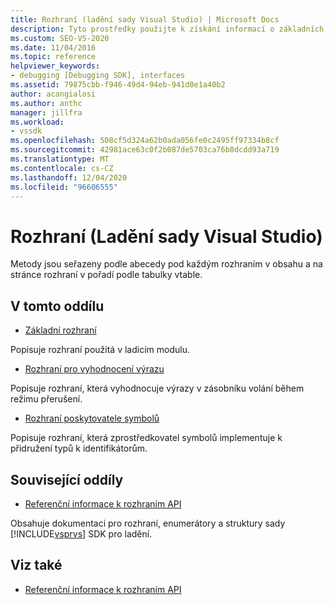 ```yaml
---
title: Rozhraní (ladění sady Visual Studio) | Microsoft Docs
description: Tyto prostředky použijte k získání informací o základních rozhraních, rozhraních pro vyhodnocení výrazu a rozhraní poskytovatele symbolů v ladění sady Visual Studio.
ms.custom: SEO-VS-2020
ms.date: 11/04/2016
ms.topic: reference
helpviewer_keywords:
- debugging [Debugging SDK], interfaces
ms.assetid: 79875cbb-f946-49d4-94eb-941d0e1a40b2
author: acangialosi
ms.author: anthc
manager: jillfra
ms.workload:
- vssdk
ms.openlocfilehash: 508cf5d324a62b0ada056fe0c2495ff97334b8cf
ms.sourcegitcommit: 42981ace63c0f2b087de5703ca76b8dcdd93a719
ms.translationtype: MT
ms.contentlocale: cs-CZ
ms.lasthandoff: 12/04/2020
ms.locfileid: "96606555"
---
```

# <a name="interfaces-visual-studio-debugging"></a>Rozhraní (Ladění sady Visual Studio)
Metody jsou seřazeny podle abecedy pod každým rozhraním v obsahu a na stránce rozhraní v pořadí podle tabulky vtable.

## <a name="in-this-section"></a>V tomto oddílu
- [Základní rozhraní](../../../extensibility/debugger/reference/core-interfaces.md)

 Popisuje rozhraní použitá v ladicím modulu.

- [Rozhraní pro vyhodnocení výrazu](../../../extensibility/debugger/reference/expression-evaluation-interfaces.md)

 Popisuje rozhraní, která vyhodnocuje výrazy v zásobníku volání během režimu přerušení.

- [Rozhraní poskytovatele symbolů](../../../extensibility/debugger/reference/symbol-provider-interfaces.md)

 Popisuje rozhraní, která zprostředkovatel symbolů implementuje k přidružení typů k identifikátorům.

## <a name="related-sections"></a>Související oddíly
- [Referenční informace k rozhraním API](../../../extensibility/debugger/reference/api-reference-visual-studio-debugging.md)

 Obsahuje dokumentaci pro rozhraní, enumerátory a struktury sady [!INCLUDE[vsprvs](../../../code-quality/includes/vsprvs_md.md)] SDK pro ladění.

## <a name="see-also"></a>Viz také
- [Referenční informace k rozhraním API](../../../extensibility/debugger/reference/api-reference-visual-studio-debugging.md)
